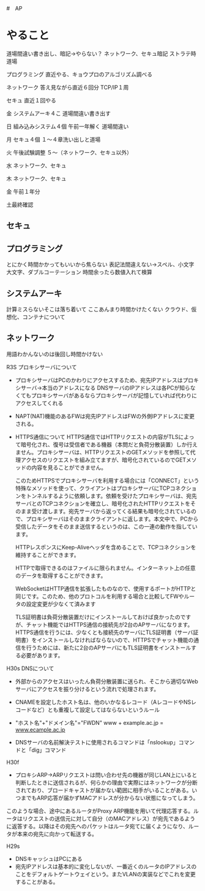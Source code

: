 #　AP
# やること
道場間違い書き出し、暗記->やらない？
ネットワーク、セキュ暗記
ストラテ時道場

プログラミング
直近やる、キョウプロのアルゴリズム調べる

ネットワーク
答え見ながら直近６回分
TCP/IP１周

セキュ
直近１回やる


金
システムアーキ４こ
道場間違い書き出す

日
組み込みシステム４個
午前一年解く
道場間違い

月
セキュ４個
１～４章洗い出しと道場

火
午後試験調整
５～（ネットワーク、セキュ以外）

水
ネットワーク、セキュ

木
ネットワーク、セキュ

金
午前１年分

土最終確認

## セキュ


## プログラミング
とにかく時間かかってもいいから焦らない
表記法間違えない->スペル、小文字大文字、ダブルコーテーション
時間余ったら数値入れて検算

## システムアーキ
計算ミスらないそこは落ち着いて
ここあんまり時間かけたくない
クラウド、仮想化、コンテナについて

## ネットワーク
用語わかんないのは後回し時間かけない


R3S
プロキシサーバについて
* プロキシサーバはPCのかわりにアクセスするため、宛先IPアドレスはプロキシサーバ->本当のアドレスになる
    DNSサーバのIPアドレスは各PCが知らなくてもプロキシサーバがあるならプロキシサーバが記憶していれば代わりにアクセスしてくれる
* NAPT(NAT)機能のあるFWは宛先IPアドレスはFWの外側IPアドレスに変更される。

* HTTPS通信について
  HTTPS通信ではHTTPリクエストの内容がTLSによって暗号化され、復号は受信者である機器（本問だと負荷分散装置）しか行えません。プロキシサーバは、HTTPリクエストのGETメソッドを参照して代理アクセスのリクエストを組み立てますが、暗号化されているのでGETメソッドの内容を見ることができません。

    このためHTTPSでプロキシサーバを利用する場合には「CONNECT」という特殊なメソッドを使って、クライアントはプロキシサーバにTCPコネクションをトンネルするように依頼します。依頼を受けたプロキシサーバは、宛先サーバとのTCPコネクションを確立し、暗号化されたHTTPリクエストをそのまま受け渡します。宛先サーバから返ってくる結果も暗号化されているので、プロキシサーバはそのままクライアントに返します。本文中で、PCから受信したデータをそのまま送信するというのは、この一連の動作を指しています。

    HTTPレスポンスにKeep-Aliveヘッダを含めることで、TCPコネクションを維持することができます。

    HTTPで取得できるのはファイルに限られません。インターネット上の任意のデータを取得することができます。

    WebSocketはHTTP通信を拡張したものなので、使用するポートがHTTPと同じです。このため、他のプロトコルを利用する場合と比較してFWやルータの設定変更が少なくて済みます

    TLS証明書は負荷分散装置だけにインストールしておけば良かったのですが、チャット機能ではHTTPS通信の接続先が2台のAPサーバになります。HTTPS通信を行うには、少なくとも接続先のサーバにTLS証明書（サーバ証明書）をインストールしなければならないので、HTTPSでチャット機能の通信を行うためには、新たに2台のAPサーバにもTLS証明書をインストールする必要があります。

H30s
DNSについて
* 外部からのアクセスはいったん負荷分散装置に送られ、そこから適切なWebサーバにアクセスを振り分けるという流れで処理されます。
* CNAMEを設定したホスト名は、他のいかなるレコード（AレコードやNSレコードなど）とも重複して設定してはならないというルール
* "ホスト名"+"ドメイン名"="FWDN"
  www  +   example.ac.jp = www.ecample.ac.jp

* DNSサーバの名前解決テストに使用されるコマンドは「nslookup」コマンドと「dig」コマンド


H30f
  * プロキシARP->ARPリクエストは問い合わせ先の機器が同じLAN上にいると判断したときに送信されるが、何らかの理由で実際にはネットワークが分断されており、ブロードキャストが届かない範囲に相手がいることがある。いつまでもARP応答が届かずMACアドレスが分からない状態になってしまう。

  このような場合、途中にあるルータがProxy ARP機能を用いて代理応答する。ルータはリクエストの送信元に対して自分（のMACアドレス）が宛先であるように返答する。以降はその宛先へのパケットはルータ宛てに届くようになり、ルータが本来の宛先に向かって転送する。

H29s
  * DNSキャッシュはPCにある
  * 宛先IPアドレスは基本的に変化しないが、一番近くのルータのIPアドレスのことをデフォルトゲートウェイという。またVLANの実装などでこれを変更することがある。
  